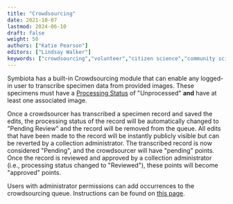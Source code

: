 ```yaml
---
title: "Crowdsourcing"
date: 2021-10-07
lastmod: 2024-06-10
draft: false
weight: 50
authors: ["Katie Pearson"]
editors: ["Lindsay Walker"]
keywords: ["crowdsourcing","volunteer","citizen science","community science"]
---
```


Symbiota has a built-in Crowdsourcing module that can enable any logged-in user to transcribe specimen data from provided images. These specimens must have a [Processing Status](/symbiota-docs/editor/edit/status/) of "Unprocessed" **and** have at least one associated image.

Once a crowdsourcer has transcribed a specimen record and saved the edits, the processing status of the record will be automatically changed to "Pending Review" and the record will be removed from the queue. All edits that have been made to the record will be instantly publicly visible but can be reverted by a collection administrator. The transcribed record is now considered "Pending", and the crowdsourcer will have "pending" points. Once the record is reviewed and approved by a collection administrator (i.e., processing status changed to "Reviewed"), these points will become "approved" points.

Users with administrator permissions can add occurrences to the crowdsourcing queue. Instructions can be found on [this page](https://biokic.github.io/symbiota-docs/coll_manager/crowdsource/edit/).
